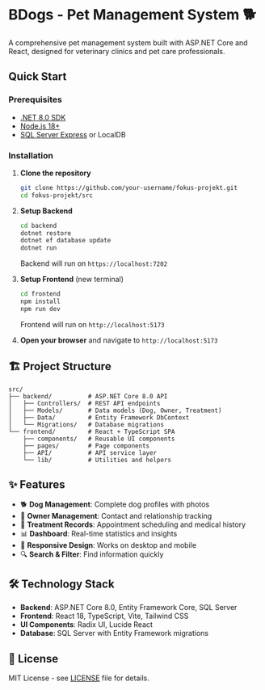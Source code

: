 # BDogs - Pet Management System 🐕

A comprehensive pet management system built with ASP.NET Core and React, designed for veterinary clinics and pet care professionals.

## Quick Start

### Prerequisites
- [.NET 8.0 SDK](https://dotnet.microsoft.com/download/dotnet/8.0)
- [Node.js 18+](https://nodejs.org/)
- [SQL Server Express](https://www.microsoft.com/en-us/sql-server/sql-server-downloads) or LocalDB

### Installation

1. **Clone the repository**
   ```bash
   git clone https://github.com/your-username/fokus-projekt.git
   cd fokus-projekt/src
   ```

2. **Setup Backend**
   ```bash
   cd backend
   dotnet restore
   dotnet ef database update
   dotnet run
   ```
   Backend will run on `https://localhost:7202`

3. **Setup Frontend** (new terminal)
   ```bash
   cd frontend
   npm install
   npm run dev
   ```
   Frontend will run on `http://localhost:5173`

4. **Open your browser** and navigate to `http://localhost:5173`


## 🏗️ Project Structure

```
src/
├── backend/          # ASP.NET Core 8.0 API
│   ├── Controllers/  # REST API endpoints
│   ├── Models/       # Data models (Dog, Owner, Treatment)
│   ├── Data/         # Entity Framework DbContext
│   └── Migrations/   # Database migrations
└── frontend/         # React + TypeScript SPA
    ├── components/   # Reusable UI components
    ├── pages/        # Page components
    ├── API/          # API service layer
    └── lib/          # Utilities and helpers
```

## ✨ Features

- 🐕 **Dog Management**: Complete dog profiles with photos
- 👥 **Owner Management**: Contact and relationship tracking
- 🏥 **Treatment Records**: Appointment scheduling and medical history
- 📊 **Dashboard**: Real-time statistics and insights
- 📱 **Responsive Design**: Works on desktop and mobile
- 🔍 **Search & Filter**: Find information quickly

## 🛠️ Technology Stack

- **Backend**: ASP.NET Core 8.0, Entity Framework Core, SQL Server
- **Frontend**: React 18, TypeScript, Vite, Tailwind CSS
- **UI Components**: Radix UI, Lucide React
- **Database**: SQL Server with Entity Framework migrations

## 📝 License

MIT License - see [LICENSE](LICENSE) file for details.
